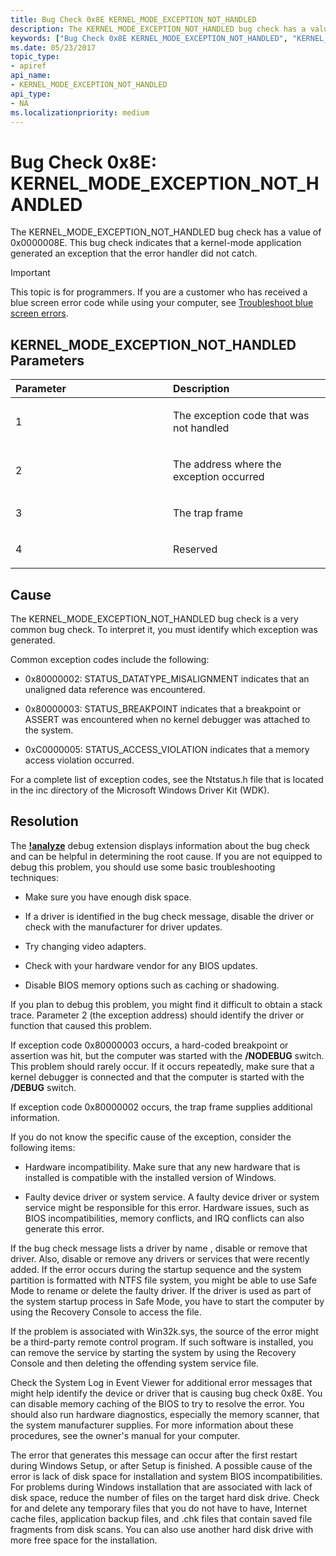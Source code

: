 ```yaml
---
title: Bug Check 0x8E KERNEL_MODE_EXCEPTION_NOT_HANDLED
description: The KERNEL_MODE_EXCEPTION_NOT_HANDLED bug check has a value of 0x0000008E. This bug check indicates that a kernel-mode application generated an exception that the error handler did not catch.
keywords: ["Bug Check 0x8E KERNEL_MODE_EXCEPTION_NOT_HANDLED", "KERNEL_MODE_EXCEPTION_NOT_HANDLED"]
ms.date: 05/23/2017
topic_type:
- apiref
api_name:
- KERNEL_MODE_EXCEPTION_NOT_HANDLED
api_type:
- NA
ms.localizationpriority: medium
---
```


# Bug Check 0x8E: KERNEL\_MODE\_EXCEPTION\_NOT\_HANDLED

The KERNEL\_MODE\_EXCEPTION\_NOT\_HANDLED bug check has a value of 0x0000008E. This bug check indicates that a kernel-mode application generated an exception that the error handler did not catch.

> [!IMPORTANT]
> This topic is for programmers. If you are a customer who has received a blue screen error code while using your computer, see [Troubleshoot blue screen errors](https://www.windows.com/stopcode).

## KERNEL\_MODE\_EXCEPTION\_NOT\_HANDLED Parameters


<table>
<colgroup>
<col width="50%" />
<col width="50%" />
</colgroup>
<thead>
<tr class="header">
<th align="left">Parameter</th>
<th align="left">Description</th>
</tr>
</thead>
<tbody>
<tr class="odd">
<td align="left"><p>1</p></td>
<td align="left"><p>The exception code that was not handled</p></td>
</tr>
<tr class="even">
<td align="left"><p>2</p></td>
<td align="left"><p>The address where the exception occurred</p></td>
</tr>
<tr class="odd">
<td align="left"><p>3</p></td>
<td align="left"><p>The trap frame</p></td>
</tr>
<tr class="even">
<td align="left"><p>4</p></td>
<td align="left"><p>Reserved</p></td>
</tr>
</tbody>
</table>

Cause
-----

The KERNEL\_MODE\_EXCEPTION\_NOT\_HANDLED bug check is a very common bug check. To interpret it, you must identify which exception was generated.

Common exception codes include the following:

-   0x80000002: STATUS\_DATATYPE\_MISALIGNMENT indicates that an unaligned data reference was encountered.

-   0x80000003: STATUS\_BREAKPOINT indicates that a breakpoint or ASSERT was encountered when no kernel debugger was attached to the system.

-   0xC0000005: STATUS\_ACCESS\_VIOLATION indicates that a memory access violation occurred.

For a complete list of exception codes, see the Ntstatus.h file that is located in the inc directory of the Microsoft Windows Driver Kit (WDK).

Resolution
----------

The [**!analyze**](-analyze.md) debug extension displays information about the bug check and can be helpful in determining the root cause.
If you are not equipped to debug this problem, you should use some basic troubleshooting techniques:

- Make sure you have enough disk space.

- If a driver is identified in the bug check message, disable the driver or check with the manufacturer for driver updates.

- Try changing video adapters.

- Check with your hardware vendor for any BIOS updates.

- Disable BIOS memory options such as caching or shadowing.

If you plan to debug this problem, you might find it difficult to obtain a stack trace. Parameter 2 (the exception address) should identify the driver or function that caused this problem.

If exception code 0x80000003 occurs, a hard-coded breakpoint or assertion was hit, but the computer was started with the **/NODEBUG** switch. This problem should rarely occur. If it occurs repeatedly, make sure that a kernel debugger is connected and that the computer is started with the **/DEBUG** switch.

If exception code 0x80000002 occurs, the trap frame supplies additional information.

If you do not know the specific cause of the exception, consider the following items:

- Hardware incompatibility. Make sure that any new hardware that is installed is compatible with the installed version of Windows.

- Faulty device driver or system service. A faulty device driver or system service might be responsible for this error. Hardware issues, such as BIOS incompatibilities, memory conflicts, and IRQ conflicts can also generate this error.

If the bug check message lists a driver by name , disable or remove that driver. Also, disable or remove any drivers or services that were recently added. If the error occurs during the startup sequence and the system partition is formatted with NTFS file system, you might be able to use Safe Mode to rename or delete the faulty driver. If the driver is used as part of the system startup process in Safe Mode, you have to start the computer by using the Recovery Console to access the file.

If the problem is associated with Win32k.sys, the source of the error might be a third-party remote control program. If such software is installed, you can remove the service by starting the system by using the Recovery Console and then deleting the offending system service file.

Check the System Log in Event Viewer for additional error messages that might help identify the device or driver that is causing bug check 0x8E. You can disable memory caching of the BIOS to try to resolve the error. You should also run hardware diagnostics, especially the memory scanner, that the system manufacturer supplies. For more information about these procedures, see the owner's manual for your computer.

The error that generates this message can occur after the first restart during Windows Setup, or after Setup is finished. A possible cause of the error is lack of disk space for installation and system BIOS incompatibilities. For problems during Windows installation that are associated with lack of disk space, reduce the number of files on the target hard disk drive. Check for and delete any temporary files that you do not have to have, Internet cache files, application backup files, and .chk files that contain saved file fragments from disk scans. You can also use another hard disk drive with more free space for the installation.

